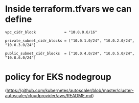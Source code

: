 # Inside terraform.tfvars we can define

`vpc_cidr_block             = "10.0.0.0/16"`

`private_subnet_cidr_blocks = ["10.0.1.0/24", "10.0.2.0/24", "10.0.3.0/24"]`

`public_subnet_cidr_blocks  = ["10.0.4.0/24", "10.0.5.0/24", "10.0.6.0/24"]`

# policy for EKS nodegroup
(https://github.com/kubernetes/autoscaler/blob/master/cluster-autoscaler/cloudprovider/aws/README.md)
